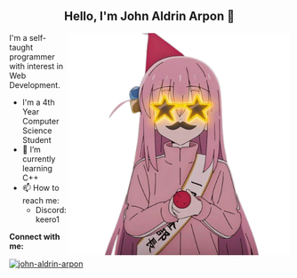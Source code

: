 ## <div align="center"> Hello, I'm John Aldrin Arpon 👋</div>

<img align="right" alt="Coding" width="400" src="https://raw.githubusercontent.com/keero1/keero1/main/bocchi.png">

I'm a self-taught programmer with interest in Web Development.

* I'm a 4th Year Computer Science Student
* 🌱 I’m currently learning C++
* 📫 How to reach me:
  - Discord: keero1



**Connect with me:**
<p align="left">
  <a href="https://linkedin.com/in/john-aldrin-arpon" target="blank"><img align="center" src="https://raw.githubusercontent.com/rahuldkjain/github-profile-readme-generator/master/src/images/icons/Social/linked-in-alt.svg" alt="john-aldrin-arpon" height="25" width="35" /></a>
</p>

<!--
**keero1/keero1** is a ✨ _special_ ✨ repository because its `README.md` (this file) appears on your GitHub profile.

Here are some ideas to get you started:

- 🔭 I’m currently working on ...
- 🌱 I’m currently learning ...
- 👯 I’m looking to collaborate on ...
- 🤔 I’m looking for help with ...
- 💬 Ask me about ...
- 📫 How to reach me: ...
- 😄 Pronouns: ...
- ⚡ Fun fact: ...
-->
